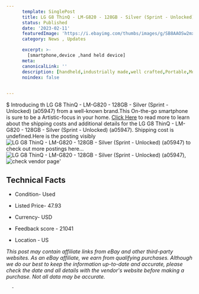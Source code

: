 ```yaml
---
      template: SinglePost
      title: LG G8 ThinQ - LM-G820 - 128GB - Silver (Sprint - Unlocked) (a05947)
      status: Published
      date: '2023-02-11'
      featuredImage: 'https://i.ebayimg.com/thumbs/images/g/SB8AAOSw2mxjzWoo/s-l225.jpg'
      category: News , Updates

      excerpt: >-
        [smartphone,device ,hand held device]
      meta:
      canonicalLink: ''
      description: [handheld,industrially made,well crafted,Portable,Mobile,Compact,Convenient,Lightweight,Maneuverable,Man-portable,Miniature,Carriable,Hand-held,Light,Holdable,Transportable,Mobile device,Pocket-sized,On-the-go,Wireless,Cordless,Compact size,Convenient size, smartphone,device ,hand held device]
      noindex: false
      

---
```

$
      Introducing th LG G8 ThinQ - LM-G820 - 128GB - Silver (Sprint - Unlocked) (a05947) from a well-known brand.This On-the-go smartphone is sure to be a Artistic-focus in your home. [Click Here](https://www.ebay.com/itm/285083799609?hash=item4260519039%3Ag%3ASB8AAOSw2mxjzWoo&mkevt=1&mkcid=1&mkrid=711-53200-19255-0&campid=%253CePNCampaignId%253E&customid=%253CreferenceId%253E&toolid=10049) to read more to learn about the shipping costs and additional details for the LG G8 ThinQ - LM-G820 - 128GB - Silver (Sprint - Unlocked) (a05947). Shipping cost is undefined.Here is the posting visibly ![LG G8 ThinQ - LM-G820 - 128GB - Silver (Sprint - Unlocked) (a05947)](https://i.ebayimg.com/thumbs/images/g/SB8AAOSw2mxjzWoo/s-l225.jpg) to check out more postings here... ![LG G8 ThinQ - LM-G820 - 128GB - Silver (Sprint - Unlocked) (a05947)](https://i.ebayimg.com/images/g/SB8AAOSw2mxjzWoo/s-l1600.jpg), ![check vendor page](https://origin-galleryplus.ebayimg.com/ws/web/285083799609_2_0_1/225x225.jpg,https://origin-galleryplus.ebayimg.com/ws/web/285083799609_3_0_1/225x225.jpg)'

      

 ## Technical Facts 



     
      

 - Condition- Used 


      

 - Listed Price- 47.93 


      

 - Currency- USD 


      

 - Feedback score - 21041 


      

 - Location - US 


      
      

 *_This post may contain affiliate links from eBay and other third-party websites. As an eBay affiliate, we earn from qualifying purchases. Although we do our best to keep the information up-to-date and accurate, please check the date and all details with the vendor's website before making a purchase. Not all data may be accurate._*




      -
